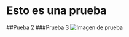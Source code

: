 # Esto es una prueba
##Pueba 2
###Prueba 3
![Imagen de prueba](https://octodex.github.com/images/yaktocat.png)
